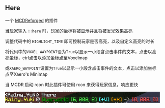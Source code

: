 Here
-------

一个 [MCDReforged](https://github.com/Fallen-Breath/MCDReforged) 的插件

当玩家输入 `!!here` 时，玩家的坐标将被显示并且将被发光效果高亮

调整代码中的 `HIGHLIGHT_TIME` 即可控制玩家是否高亮，以及自定义高亮的时长

将代码中的`VOXEL_WAYPOINT`设为`True`以显示一小段含点击事件的文本，点击以高亮坐标，ctrl点击以添加坐标点至Voxelmap

或`XAERO_WAYPOINT`设置为`True`以显示一小段含点击事件的文本，点击以添加坐标点至Xaero's Minimap

当 MCDR 启动 rcon 时此插件可使用 rcon 来获得玩家信息，响应更快

![example](./img.png)
